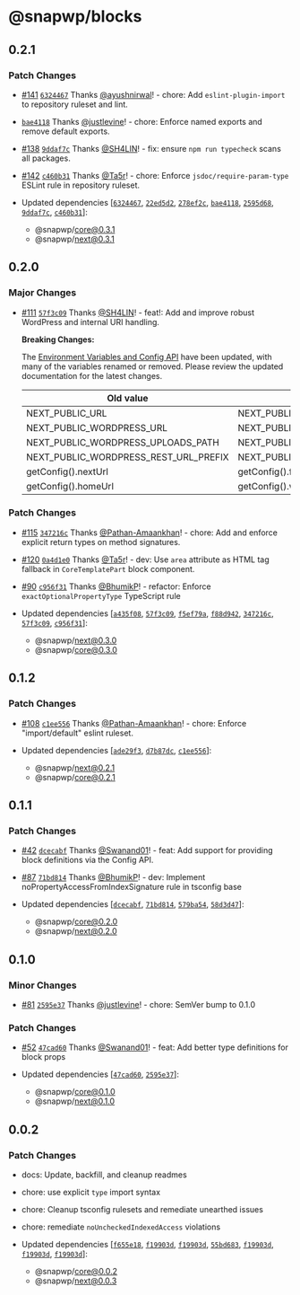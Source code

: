 # @snapwp/blocks

## 0.2.1

### Patch Changes

-   [#141](https://github.com/rtCamp/snapwp/pull/141) [`6324467`](https://github.com/rtCamp/snapwp/commit/6324467c240af53c5c5ffd689d39817a9c0e7a45) Thanks [@ayushnirwal](https://github.com/ayushnirwal)! - chore: Add `eslint-plugin-import` to repository ruleset and lint.

-   [`bae4118`](https://github.com/rtCamp/snapwp/commit/bae41180f8012b0232f0c87a3c9e470d56603ff2) Thanks [@justlevine](https://github.com/justlevine)! - chore: Enforce named exports and remove default exports.

-   [#138](https://github.com/rtCamp/snapwp/pull/138) [`9ddaf7c`](https://github.com/rtCamp/snapwp/commit/9ddaf7c89a243370afb06894e4ed9d5bde2d5e45) Thanks [@SH4LIN](https://github.com/SH4LIN)! - fix: ensure `npm run typecheck` scans all packages.

-   [#142](https://github.com/rtCamp/snapwp/pull/142) [`c460b31`](https://github.com/rtCamp/snapwp/commit/c460b31679ea6c1817b8a340cb180c180c17a362) Thanks [@Ta5r](https://github.com/Ta5r)! - chore: Enforce `jsdoc/require-param-type` ESLint rule in repository ruleset.

-   Updated dependencies [[`6324467`](https://github.com/rtCamp/snapwp/commit/6324467c240af53c5c5ffd689d39817a9c0e7a45), [`22ed5d2`](https://github.com/rtCamp/snapwp/commit/22ed5d2f0b5319adae08be211c70ed929ee626c8), [`278ef2c`](https://github.com/rtCamp/snapwp/commit/278ef2cd96208b89689a4963e69713dcb6fa19eb), [`bae4118`](https://github.com/rtCamp/snapwp/commit/bae41180f8012b0232f0c87a3c9e470d56603ff2), [`2595d68`](https://github.com/rtCamp/snapwp/commit/2595d681b0a48fef75216204539908336a21f655), [`9ddaf7c`](https://github.com/rtCamp/snapwp/commit/9ddaf7c89a243370afb06894e4ed9d5bde2d5e45), [`c460b31`](https://github.com/rtCamp/snapwp/commit/c460b31679ea6c1817b8a340cb180c180c17a362)]:
    -   @snapwp/core@0.3.1
    -   @snapwp/next@0.3.1

## 0.2.0

### Major Changes

-   [#111](https://github.com/rtCamp/snapwp/pull/111) [`57f3c09`](https://github.com/rtCamp/snapwp/commit/57f3c098ba238acb89c43ea52c588e09094ae7d5) Thanks [@SH4LIN](https://github.com/SH4LIN)! - feat!: Add and improve robust WordPress and internal URI handling.

    **Breaking Changes:**

    The [Environment Variables and Config API](../docs/config-api.md) have been updated, with many of the variables renamed or removed. Please review the updated documentation for the latest changes.

    | Old value                             | Replace with                     |
    | ------------------------------------- | -------------------------------- |
    | NEXT_PUBLIC_URL                       | NEXT_PUBLIC_FRONTEND_URL         |
    | NEXT_PUBLIC_WORDPRESS_URL             | NEXT_PUBLIC_WP_HOME_URL          |
    | NEXT_PUBLIC_WORDPRESS_UPLOADS_PATH    | NEXT_PUBLIC_WP_UPLOADS_DIRECTORY |
    | NEXT_PUBLIC_WORDPRESS_REST_URL_PREFIX | NEXT_PUBLIC_REST_URL_PREFIX      |
    | getConfig().nextUrl                   | getConfig().frontendUrl          |
    | getConfig().homeUrl                   | getConfig().wpHomeUrl            |

### Patch Changes

-   [#115](https://github.com/rtCamp/snapwp/pull/115) [`347216c`](https://github.com/rtCamp/snapwp/commit/347216c21bb0af80c644fc9fe47bbf589eb80fc8) Thanks [@Pathan-Amaankhan](https://github.com/Pathan-Amaankhan)! - chore: Add and enforce explicit return types on method signatures.

-   [#120](https://github.com/rtCamp/snapwp/pull/120) [`0a4d1e0`](https://github.com/rtCamp/snapwp/commit/0a4d1e0fba4666b6dea351098df10620ed379662) Thanks [@Ta5r](https://github.com/Ta5r)! - dev: Use `area` attribute as HTML tag fallback in `CoreTemplatePart` block component.

-   [#90](https://github.com/rtCamp/snapwp/pull/90) [`c956f31`](https://github.com/rtCamp/snapwp/commit/c956f31f3d70361f125db2373f57779df6963e45) Thanks [@BhumikP](https://github.com/BhumikP)! - refactor: Enforce `exactOptionalPropertyType` TypeScript rule

-   Updated dependencies [[`a435f08`](https://github.com/rtCamp/snapwp/commit/a435f08b574be81da7f13741587da5405c6eeebd), [`57f3c09`](https://github.com/rtCamp/snapwp/commit/57f3c098ba238acb89c43ea52c588e09094ae7d5), [`f5ef79a`](https://github.com/rtCamp/snapwp/commit/f5ef79a83f3f13fead3ee3075a32c4f7533ff525), [`f88d942`](https://github.com/rtCamp/snapwp/commit/f88d9428b2cd60ce4871c2d62c8bc02bcb00b460), [`347216c`](https://github.com/rtCamp/snapwp/commit/347216c21bb0af80c644fc9fe47bbf589eb80fc8), [`57f3c09`](https://github.com/rtCamp/snapwp/commit/57f3c098ba238acb89c43ea52c588e09094ae7d5), [`c956f31`](https://github.com/rtCamp/snapwp/commit/c956f31f3d70361f125db2373f57779df6963e45)]:
    -   @snapwp/next@0.3.0
    -   @snapwp/core@0.3.0

## 0.1.2

### Patch Changes

-   [#108](https://github.com/rtCamp/snapwp/pull/108) [`c1ee556`](https://github.com/rtCamp/snapwp/commit/c1ee5564e1046411dac0ccb5ace99c59fe337959) Thanks [@Pathan-Amaankhan](https://github.com/Pathan-Amaankhan)! - chore: Enforce "import/default" eslint ruleset.

-   Updated dependencies [[`ade29f3`](https://github.com/rtCamp/snapwp/commit/ade29f32cc3215c25e447c785eb864f081ffce4d), [`d7b87dc`](https://github.com/rtCamp/snapwp/commit/d7b87dc2b2dc0e0221fa074cdd951e39ed44a0ab), [`c1ee556`](https://github.com/rtCamp/snapwp/commit/c1ee5564e1046411dac0ccb5ace99c59fe337959)]:
    -   @snapwp/next@0.2.1
    -   @snapwp/core@0.2.1

## 0.1.1

### Patch Changes

-   [#42](https://github.com/rtCamp/snapwp/pull/42) [`dcecabf`](https://github.com/rtCamp/snapwp/commit/dcecabfa9df535727e988d2db59bb0a6aa5d2a73) Thanks [@Swanand01](https://github.com/Swanand01)! - feat: Add support for providing block definitions via the Config API.

-   [#87](https://github.com/rtCamp/snapwp/pull/87) [`71bd814`](https://github.com/rtCamp/snapwp/commit/71bd81452935736170e81dabe8fea48b6d2b8085) Thanks [@BhumikP](https://github.com/BhumikP)! - dev: Implement noPropertyAccessFromIndexSignature rule in tsconfig base

-   Updated dependencies [[`dcecabf`](https://github.com/rtCamp/snapwp/commit/dcecabfa9df535727e988d2db59bb0a6aa5d2a73), [`71bd814`](https://github.com/rtCamp/snapwp/commit/71bd81452935736170e81dabe8fea48b6d2b8085), [`579ba54`](https://github.com/rtCamp/snapwp/commit/579ba54e72d78b8b5fae89c8ddcd6bbdc0487f91), [`58d3d47`](https://github.com/rtCamp/snapwp/commit/58d3d4755962456347295dd7d876d02486a8a455)]:
    -   @snapwp/core@0.2.0
    -   @snapwp/next@0.2.0

## 0.1.0

### Minor Changes

-   [#81](https://github.com/rtCamp/snapwp/pull/81) [`2595e37`](https://github.com/rtCamp/snapwp/commit/2595e376efb9a24b9caa0be9146976ec1386ffc4) Thanks [@justlevine](https://github.com/justlevine)! - chore: SemVer bump to 0.1.0

### Patch Changes

-   [#52](https://github.com/rtCamp/snapwp/pull/52) [`47cad60`](https://github.com/rtCamp/snapwp/commit/47cad6075621da9946a29feba62fc33fe59fdaf6) Thanks [@Swanand01](https://github.com/Swanand01)! - feat: Add better type definitions for block props

-   Updated dependencies [[`47cad60`](https://github.com/rtCamp/snapwp/commit/47cad6075621da9946a29feba62fc33fe59fdaf6), [`2595e37`](https://github.com/rtCamp/snapwp/commit/2595e376efb9a24b9caa0be9146976ec1386ffc4)]:
    -   @snapwp/core@0.1.0
    -   @snapwp/next@0.1.0

## 0.0.2

### Patch Changes

-   docs: Update, backfill, and cleanup readmes
-   chore: use explicit `type` import syntax
-   chore: Cleanup tsconfig rulesets and remediate unearthed issues
-   chore: remediate `noUncheckedIndexedAccess` violations

-   Updated dependencies [[`f655e18`](https://github.com/rtCamp/snapwp/commit/f655e18f08f0f1c2402f8a79eb618096346dead5), [`f19903d`](https://github.com/rtCamp/snapwp/commit/f19903d33b61a7fe15c16bbe949aebb5c26f1081), [`f19903d`](https://github.com/rtCamp/snapwp/commit/f19903d33b61a7fe15c16bbe949aebb5c26f1081), [`55bd683`](https://github.com/rtCamp/snapwp/commit/55bd683e11c556bb78140299554cf845ba34903c), [`f19903d`](https://github.com/rtCamp/snapwp/commit/f19903d33b61a7fe15c16bbe949aebb5c26f1081), [`f19903d`](https://github.com/rtCamp/snapwp/commit/f19903d33b61a7fe15c16bbe949aebb5c26f1081), [`f19903d`](https://github.com/rtCamp/snapwp/commit/f19903d33b61a7fe15c16bbe949aebb5c26f1081)]:
    -   @snapwp/core@0.0.2
    -   @snapwp/next@0.0.3
